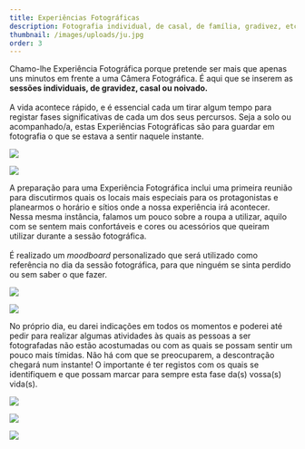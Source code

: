 ```yaml
---
title: Experiências Fotográficas
description: Fotografia individual, de casal, de família, gradivez, etc.
thumbnail: /images/uploads/ju.jpg
order: 3
---
```


<section class="section-top-aligned">



Chamo-lhe Experiência Fotográfica porque pretende ser mais que apenas uns minutos em frente a uma Câmera Fotográfica. É aqui que se inserem as **sessões individuais, de gravidez, casal ou noivado.**\
\
A vida acontece rápido, e é essencial cada um tirar algum tempo para registar fases significativas de cada um dos seus percursos. Seja a solo ou acompanhado/a, estas Experiências Fotográficas são para guardar em fotografia o que se estava a sentir naquele instante.

</section>

![](/images/uploads/amargarida_calheiros-40.jpg)

![](/images/uploads/img_9928.jpg)


<section class="section-bottom-aligned">



A preparação para uma Experiência Fotográfica inclui uma primeira reunião para discutirmos quais os locais mais especiais para os protagonistas e planearmos o horário e sítios onde a nossa experiência irá acontecer. Nessa mesma instância, falamos um pouco sobre a roupa a utilizar, aquilo com se sentem mais confortáveis e cores ou acessórios que queiram utilizar durante a sessão fotográfica.\
\
É realizado um *moodboard* personalizado que será utilizado como referência no dia da sessão fotográfica, para que ninguém se sinta perdido ou sem saber o que fazer.

</section>

![](/images/uploads/sara-novembro-2023_57.jpg)

![](/images/uploads/filipa-e-hélder-sessão-de-gravidez-93.jpg)




<section class="section-center-aligned">



No próprio dia, eu darei indicações em todos os momentos e poderei até pedir para realizar algumas atividades às quais as pessoas a ser fotografadas não estão acostumadas ou com as quais se possam sentir um pouco mais tímidas. Não há com que se preocuparem, a descontração chegará num instante! O importante é ter registos com os quais se identifiquem e que possam marcar para sempre esta fase da(s) vossa(s) vida(s).

</section>

![](/images/uploads/ju_5.jpg)

![](/images/uploads/filipa-gravidez-em-casa-52.jpg)

![](/images/uploads/solo.jpg)
